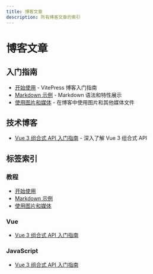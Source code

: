 ```yaml
---
title: 博客文章
description: 所有博客文章的索引
---
```


# 博客文章

## 入门指南
- [开始使用](./getting-started.md) - VitePress 博客入门指南
- [Markdown 示例](./markdown-examples.md) - Markdown 语法和特性展示
- [使用图片和媒体](./using-images.md) - 在博客中使用图片和其他媒体文件

## 技术博客
- [Vue 3 组合式 API 入门指南](./vue3-composition-api.md) - 深入了解 Vue 3 组合式 API

## 标签索引

### 教程
- [开始使用](./getting-started.md)
- [Markdown 示例](./markdown-examples.md)
- [使用图片和媒体](./using-images.md)

### Vue
- [Vue 3 组合式 API 入门指南](./vue3-composition-api.md)

### JavaScript
- [Vue 3 组合式 API 入门指南](./vue3-composition-api.md)
